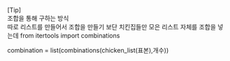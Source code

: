 [Tip]  
조합을 통해 구하는 방식  
따로 리스트를 만들어서 조합을 만들기 보단 치킨집들만 모은 리스트 자체를 조합을 넣는데
from itertools import combinations

combination = list(combinations(chicken_list(표본),개수))
